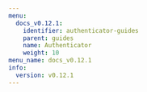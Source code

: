 ```yaml
---
menu:
  docs_v0.12.1:
    identifier: authenticator-guides
    parent: guides
    name: Authenticator
    weight: 10
menu_name: docs_v0.12.1
info:
  version: v0.12.1
---
```


